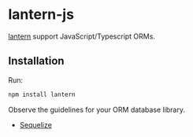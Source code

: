 # lantern-js

[lantern](https://github.com/lanterndata/lantern) support JavaScript/Typescript ORMs.

## Installation

Run:

```sh
npm install lantern
```

Observe the guidelines for your ORM database library.

- [Sequelize](/src/sequelize/README.md)
